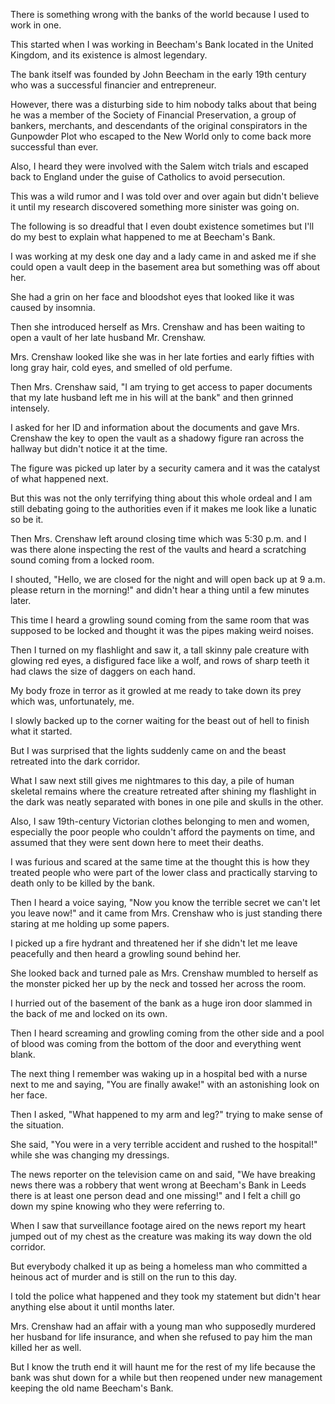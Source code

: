 There is something wrong with the banks of the world because I used to work in one.

This started when I was working in Beecham's Bank located in the United Kingdom, and its existence is almost legendary. 

The bank itself was founded by John Beecham in the early 19th century who was a successful financier and entrepreneur.

However, there was a disturbing side to him nobody talks about that being he was a member of the Society of Financial Preservation, a group of bankers, merchants, and descendants of the original conspirators in the Gunpowder Plot who escaped to the New World only to come back more successful than ever.

Also, I heard they were involved with the Salem witch trials and escaped back to England under the guise of Catholics to avoid persecution.

This was a wild rumor and I was told over and over again but didn't believe it until my research discovered something more sinister was going on.

The following is so dreadful that I even doubt existence sometimes but I'll do my best to explain what happened to me at Beecham's Bank.

I was working at my desk one day and a lady came in and asked me if she could open a vault deep in the basement area but something was off about her.

She had a grin on her face and bloodshot eyes that looked like it was caused by insomnia. 

Then she introduced herself as Mrs. Crenshaw and has been waiting to open a vault of her late husband Mr. Crenshaw. 

Mrs. Crenshaw looked like she was in her late forties and early fifties with long gray hair, cold eyes, and smelled of old perfume.

Then Mrs. Crenshaw said, "I am trying to get access to paper documents that my late husband left me in his will at the bank" and then grinned intensely. 

I asked for her ID and information about the documents and gave Mrs. Crenshaw the key to open the vault as a shadowy figure ran across the hallway but didn't notice it at the time. 

The figure was picked up later by a security camera and it was the catalyst of what happened next.

But this was not the only terrifying thing about this whole ordeal and I am still debating going to the authorities even if it makes me look like a lunatic so be it.

Then Mrs. Crenshaw left around closing time which was 5:30 p.m. and I was there alone inspecting the rest of the vaults and heard a scratching sound coming from a locked room.

I shouted, "Hello, we are closed for the night and will open back up at 9 a.m. please return in the morning!" and didn't hear a thing until a few minutes later.

This time I heard a growling sound coming from the same room that was supposed to be locked and thought it was the pipes making weird noises.

Then I turned on my flashlight and saw it, a tall skinny pale creature with glowing red eyes, a disfigured face like a wolf, and rows of sharp teeth it had claws the size of daggers on each hand.

My body froze in terror as it growled at me ready to take down its prey which was, unfortunately, me.

I slowly backed up to the corner waiting for the beast out of hell to finish what it started.

But I was surprised that the lights suddenly came on and the beast retreated into the dark corridor.

What I saw next still gives me nightmares to this day, a pile of human skeletal remains where the creature retreated after shining my flashlight in the dark was neatly separated with bones in one pile and skulls in the other.

Also, I saw 19th-century Victorian clothes belonging to men and women, especially the poor people who couldn't afford the payments on time, and assumed that they were sent down here to meet their deaths.

I was furious and scared at the same time at the thought this is how they treated people who were part of the lower class and practically starving to death only to be killed by the bank.

Then I heard a voice saying, "Now you know the terrible secret we can't let you leave now!" and it came from Mrs. Crenshaw who is just standing there staring at me holding up some papers.

I picked up a fire hydrant and threatened her if she didn't let me leave peacefully and then heard a growling sound behind her. 

She looked back and turned pale as Mrs. Crenshaw mumbled to herself as the monster picked her up by the neck and tossed her across the room. 

I hurried out of the basement of the bank as a huge iron door slammed in the back of me and locked on its own.

Then I heard screaming and growling coming from the other side and a pool of blood was coming from the bottom of the door and everything went blank.

The next thing I remember was waking up in a hospital bed with a nurse next to me and saying, "You are finally awake!" with an astonishing look on her face.

Then I asked, "What happened to my arm and leg?" trying to make sense of the situation.

She said, "You were in a very terrible accident and rushed to the hospital!" while she was changing my dressings. 

The news reporter on the television came on and said, "We have breaking news there was a robbery that went wrong at Beecham's Bank in Leeds there is at least one person dead and one missing!" and I felt a chill go down my spine knowing who they were referring to.

When I saw that surveillance footage aired on the news report my heart jumped out of my chest as the creature was making its way down the old corridor. 

But everybody chalked it up as being a homeless man who committed a heinous act of murder and is still on the run to this day.

I told the police what happened and they took my statement but didn't hear anything else about it until months later.

Mrs. Crenshaw had an affair with a young man who supposedly murdered her husband for life insurance, and when she refused to pay him the man killed her as well.

But I know the truth end it will haunt me for the rest of my life because the bank was shut down for a while but then reopened under new management keeping the old name Beecham's Bank.